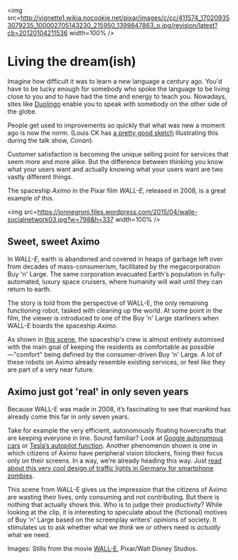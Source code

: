 <img src=http://vignette1.wikia.nocookie.net/pixar/images/c/cc/411574_170209353079235_100002705143230_215950_1399847863_o.jpg/revision/latest?cb=20120104211536 width=100% />

# Living the dream(ish)

Imagine how difficult it was to learn a new language a century ago. You'd have to be lucky enough for somebody who spoke the language to be living close to you and to have had the time and energy to teach you. Nowadays, sites like [Duolingo](https://www.duolingo.com/) enable you to speak with somebody on the other side of the globe.

People get used to improvements so quickly that what was new a moment ago is now the norm. (Louis CK has [a pretty good sketch](https://www.youtube.com/watch?v=ZFsOUbZ0Lr0) illustrating this during the talk show, *Conan*).

Customer satisfaction is becoming the unique selling point for services that seem more and more alike. But the difference between thinking you know what your users want and actually knowing what your users want are two vastly different things.

The spaceship *Aximo* in the Pixar film *WALL-E*, released in 2008, is a great example of this.  

<img src=https://jonnegroni.files.wordpress.com/2015/04/walle-socialnetwork03.jpg?w=798&h=337 width=100% />

## Sweet, sweet Aximo

In *WALL-E*, earth is abandoned and covered in heaps of garbage left over from decades of mass-consumerism, facilitated by the megacorporation Buy 'n' Large. The same corporation evacuated Earth's population in fully-automated, luxury space cruisers, where humanity will wait until they can return to earth.

The story is told from the perspective of WALL-E, the only remaining functioning robot, tasked with cleaning up the world. At some point in the film, the viewer is introduced to one of the Buy 'n' Large starliners when WALL-E boards the spaceship *Aximo*.

As shown in [this scene](https://www.youtube.com/watch?v=h1BQPV-iCkU), the spaceship's crew is almost entirely automised with the main goal of keeping the residents as comfortable as possible—"comfort" being defined by the consumer-driven Buy 'n' Large. A lot of these robots on Aximo already resemble existing services, or feel like they are part of a very near future.

## Aximo just got 'real' in only seven years

Because WALL-E was made in 2008, it’s fascinating to see that mankind has already come this far in only seven years.

Take for example the very efficient, autonomously floating hovercrafts that are keeping everyone in line. Sound familiar? Look at [Google autonomous cars](https://www.youtube.com/watch?v=XReZFuACQLc) or [Tesla’s autopilot function](https://www.youtube.com/watch?v=UgNhYGAgmZo). Another phenomenon shown is one in which citizens of Aximo have peripheral vision blockers, fixing their focus only on their screens. In a way, we’re already heading this way. Just [read about this very cool design of traffic lights in Germany for smartphone zombies](http://www.theguardian.com/cities/2016/apr/29/always-practise-safe-text-the-german-traffic-light-for-smartphone-zombies).  

This scene from WALL-E gives us the impression that the citizens of Aximo are wasting their lives, only consuming and not contributing. But there is nothing that actually shows this. Who is to judge their productivity? While looking at the clip, it is interesting to speculate about the (fictional) motives of Buy 'n' Large based on the screenplay writers' opinions of society. It stimulates us to ask whether what we *think* we or others need is *actually* what we need.

Images: Stills from the movie [WALL-E](http://www.pixar.com/features_films/WALLE), Pixar/Walt Disney Studios.
